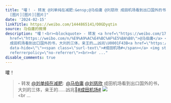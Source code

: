 ```yaml
---
title: "嚯！ - 转发 @刘单纯在减肥:&ensp;@马伯庸 @刘慈欣 成田机场看到出口国外的书，大刘的三体，亲王的……凶兆\U0001F43B#成田机场#
  [图片][图片][图片]"
date: '2024-02-15'
linkTitle: https://weibo.com/1444865141/O0GDyqtin
source: 马伯庸的微博
description: "嚯！<br><blockquote> - 转发 <a href=\"https://weibo.com/1761924317\" target=\"_blank\">@刘单纯在减肥</a>: <a
  href=\"https://weibo.com/n/%E9%A9%AC%E4%BC%AF%E5%BA%B8\">@马伯庸</a> <a href=\"https://weibo.com/n/%E5%88%98%E6%85%88%E6%AC%A3\">@刘慈欣</a>
  成田机场看到出口国外的书，大刘的三体，亲王的……凶兆\U0001F43B<a href=\"https://m.weibo.cn/search?containerid=231522type%3D1%26t%3D10%26q%3D%23%E6%88%90%E7%94%B0%E6%9C%BA%E5%9C%BA%23&amp;isnewpage=1\"
  data-hide=\"\"><span class=\"surl-text\">#成田机场#</span></a> <img style=\"\" src=\"https://tvax4.sinaimg.cn/large/6904d4ddgy1hmtxgm66mcj22dc35s4qs.jpg\"
  referrerpolicy=\"no-referrer\"><br><br ..."
disable_comments: true
---
```

嚯！<br><blockquote> - 转发 <a href="https://weibo.com/1761924317" target="_blank">@刘单纯在减肥</a>: <a href="https://weibo.com/n/%E9%A9%AC%E4%BC%AF%E5%BA%B8">@马伯庸</a> <a href="https://weibo.com/n/%E5%88%98%E6%85%88%E6%AC%A3">@刘慈欣</a> 成田机场看到出口国外的书，大刘的三体，亲王的……凶兆🐻<a href="https://m.weibo.cn/search?containerid=231522type%3D1%26t%3D10%26q%3D%23%E6%88%90%E7%94%B0%E6%9C%BA%E5%9C%BA%23&amp;isnewpage=1" data-hide=""><span class="surl-text">#成田机场#</span></a> <img style="" src="https://tvax4.sinaimg.cn/large/6904d4ddgy1hmtxgm66mcj22dc35s4qs.jpg" referrerpolicy="no-referrer"><br><br ...